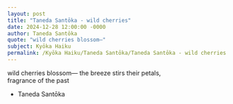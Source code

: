 ```yaml
---
layout: post
title: "Taneda Santōka - wild cherries"
date: 2024-12-28 12:00:00 -0000
author: Taneda Santōka
quote: "wild cherries blossom—"
subject: Kyōka Haiku
permalink: /Kyōka Haiku/Taneda Santōka/Taneda Santōka - wild cherries
---
```


wild cherries blossom—
        the breeze stirs their petals,  
    fragrance of the past

- Taneda Santōka
